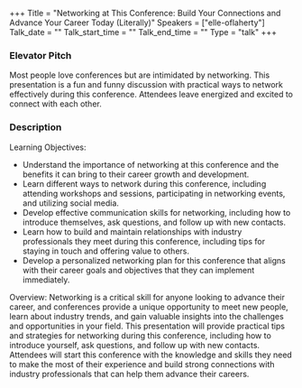 +++
Title = "Networking at This Conference: Build Your Connections and Advance Your Career Today (Literally)"
Speakers = ["elle-oflaherty"]
Talk_date = ""
Talk_start_time = ""
Talk_end_time = ""
Type = "talk"
+++

### Elevator Pitch

Most people love conferences but are intimidated by networking. This presentation is a fun and funny discussion with practical ways to network effectively during this conference. Attendees leave energized and excited to connect with each other.

### Description

Learning Objectives:
- Understand the importance of networking at this conference and the benefits it can bring to their career growth and development.
- Learn different ways to network during this conference, including attending workshops and sessions, participating in networking events, and utilizing social media.
- Develop effective communication skills for networking, including how to introduce themselves, ask questions, and follow up with new contacts.
- Learn how to build and maintain relationships with industry professionals they meet during this conference, including tips for staying in touch and offering value to others.
- Develop a personalized networking plan for this conference that aligns with their career goals and objectives that they can implement immediately.

Overview:
Networking is a critical skill for anyone looking to advance their career, and conferences provide a unique opportunity to meet new people, learn about industry trends, and gain valuable insights into the challenges and opportunities in your field. This presentation will provide practical tips and strategies for networking during this conference, including how to introduce yourself, ask questions, and follow up with new contacts. Attendees will start this conference with the knowledge and skills they need to make the most of their experience and build strong connections with industry professionals that can help them advance their careers.